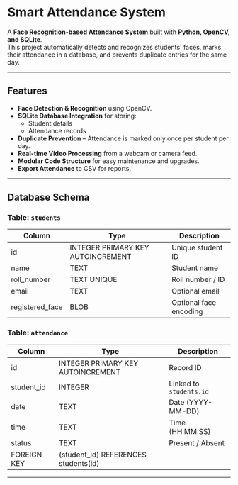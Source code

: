 #  Smart Attendance System

A **Face Recognition-based Attendance System** built with **Python, OpenCV, and SQLite**.  
This project automatically detects and recognizes students' faces, marks their attendance in a database, and prevents duplicate entries for the same day.

---

##  Features
- **Face Detection & Recognition** using OpenCV.
- **SQLite Database Integration** for storing:
  - Student details
  - Attendance records
- **Duplicate Prevention** – Attendance is marked only once per student per day.
- **Real-time Video Processing** from a webcam or camera feed.
- **Modular Code Structure** for easy maintenance and upgrades.
- **Export Attendance** to CSV for reports.

---

## Database Schema

### Table: `students`
| Column           | Type      | Description |
|------------------|-----------|-------------|
| id               | INTEGER PRIMARY KEY AUTOINCREMENT | Unique student ID |
| name             | TEXT      | Student name |
| roll_number      | TEXT UNIQUE | Roll number / ID |
| email            | TEXT      | Optional email |
| registered_face  | BLOB      | Optional face encoding |

### Table: `attendance`
| Column       | Type      | Description |
|--------------|-----------|-------------|
| id           | INTEGER PRIMARY KEY AUTOINCREMENT | Record ID |
| student_id   | INTEGER   | Linked to `students.id` |
| date         | TEXT      | Date (YYYY-MM-DD) |
| time         | TEXT      | Time (HH:MM:SS) |
| status       | TEXT      | Present / Absent |
| FOREIGN KEY  | (student_id) REFERENCES students(id) |

---
